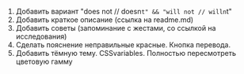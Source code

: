 1. Добавить вариант "does not // doesn`t" && "will not // willn`t"
2. Добавить краткое описание (ссылка на readme.md)
3. Добавить советы (запоминание с жестами, со ссылкой на исследования)
4. Сделать пояснение неправильные красные. Кнопка перевода.
5. Добавить тёмную тему. CSSvariables. Полностью пересмотреть цветовую гамму